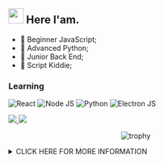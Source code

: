 <h2><img src="https://emojis.slackmojis.com/emojis/images/1495224255/2288/christmas_parrot.gif?1495224255" width="30"/> Here I'am.</h2>

- 👾 Beginner JavaScript;
- 👾 Advanced Python;
- 👾 Junior Back End;
- 👾 Script Kiddie;


### Learning

![React](https://img.shields.io/badge/-ReactJs-000?logo=react&height=100)
![Node JS](https://img.shields.io/badge/-NodeJS-000?&logo=nodedotjs)
![Python](https://img.shields.io/badge/-Python-000?&logo=python)
![Electron JS](https://img.shields.io/badge/-ElectronJS-000?&logo=electron)

<a href="https://github.com/anuraghazra/github-readme-stats">
  <img align="start" src="https://github-readme-stats.vercel.app/api?username=Nabil-Syahnaufal&show_icons=true&theme=radical&line_height=24&hide=stars&bg_color=0d1117" />
</a>
 <a href="https://github.com/anuraghazra/github-readme-stats">
  <img align="end" src="https://github-readme-stats.vercel.app/api/top-langs/?username=Nabil-Syahnaufal&layout=compact&theme=radical&bg_color=0d1117" />
</a> 
<div align="center">
 
![trophy](https://github-profile-trophy.vercel.app/?username=Nabil-Syahnaufal&theme=tokyonight&margin-w=13&margin-h=15&column=7)
 
</div>

<details>
<!--<summary>𝗖𝗟𝗜𝗖𝗞 𝗧𝗢 𝗦𝗛𝗢𝗪 𝗚𝗜𝗧𝗛𝗨𝗕 𝗦𝗧𝗔𝗧𝗦 & 𝗦𝗢𝗖𝗜𝗔𝗟 𝗠𝗘𝗗𝗜𝗔</summary>-->
  <summary>CLICK HERE FOR MORE INFORMATION</summary>
  <br>
<p align="center">
    <img alt = "GitHub Streak Stats" src="https://github-readme-streak-stats.herokuapp.com/?user=Nabil-Syahnaufal">  
    <img alt = "GitHub Stats" src="https://github-readme-stats.vercel.app/api?username=Nabil-Syahnaufal&show_icons=true&theme=radical">
    <img alt = "GitHub Stats" src="https://github-profile-summary-cards.vercel.app/api/cards/profile-details?username=Nabil-Syahnaufal&theme=monokai">
<br>

<div align="center">
TECHNOLOGIES & LANGUANGES
<br>
<br>
  
<!--
<h2> 𝗛𝗲𝗹𝗹𝗼 𝘁𝗵𝗲𝗿𝗲, 𝗳𝗲𝗹𝗹𝗼𝘄 <𝚑𝚊𝚌𝚔𝚎𝚛𝚜/> 𝗮𝗻𝗱 <𝚌𝚘𝚍𝚎𝚛𝚜/>! <img src="https://github.com/dheeraj-2000/dheeraj-2000/blob/master/gifs/Hi.gif" width="30px"></h2> <br>
![BASH](https://img.shields.io/badge/-BASH-black?style=flat-square&logo=BASH)
![PYTHON](https://img.shields.io/badge/-PYTHON-black?style=flat-square&logo=PYTHON)
![GIT](https://img.shields.io/badge/-GIT-black?style=flat-square&logo=GIT)
![GITHUB](https://img.shields.io/badge/-GITHUB-181717?style=flat-square&logo=GITHUB)
-->


<img src="https://img.shields.io/badge/github%20-%23121011.svg?&style=for-the-badge&logo=github&logoColor=white"/>
<img src="https://img.shields.io/badge/git%20-%23F05033.svg?&style=for-the-badge&logo=git&logoColor=white"/>
<img src="https://img.shields.io/badge/gitlab%20-%23181717.svg?&style=for-the-badge&logo=gitlab&logoColor=white"/>


<img src="https://img.shields.io/badge/python%20-%2314354C.svg?&style=for-the-badge&logo=python&logoColor=white"/>
<img src="https://img.shields.io/badge/c++%20-%2300599C.svg?&style=for-the-badge&logo=c%2B%2B&ogoColor=white"/>
<img src="https://img.shields.io/badge/c%23%20-%23239120.svg?&style=for-the-badge&logo=c-sharp&logoColor=white"/>


<br>
<br>

**OTHER TEHCNOLOGIES**

![VSCode](https://img.icons8.com/color/30/visual-studio-code-2019.png)![Windows](https://img.icons8.com/color/30/windows-10.png)![Ubuntu](https://img.icons8.com/color/30/ubuntu--v1.png)![Linux](https://img.icons8.com/color/30/linux.png)![Kali Linux](https://img.icons8.com/color/30/kali-linux.png)![Console](https://img.icons8.com/color/30/console.png)


**Github Page Visitor**

<div align="center">
<p></p>

<img src="https://profile-counter.glitch.me/Nabil-Syahnaufal/count.svg" alt="hit counter" align="center">
</div>


<!-- <img src='https://random-memer.herokuapp.com/' title="Meme" alt="Please refresh the page is the meme doesn't show up."> -->
</p>
</details> 
</div>


